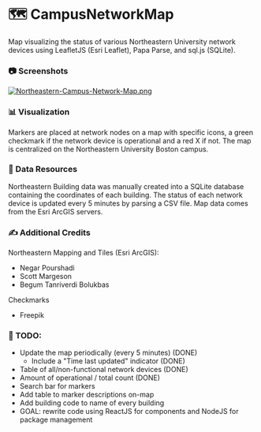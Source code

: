 # 🗺️ CampusNetworkMap
Map visualizing the status of various Northeastern University network devices using LeafletJS (Esri Leaflet), Papa Parse, and sql.js (SQLite).

### 📷 Screenshots
[![Northeastern-Campus-Network-Map.png](https://i.postimg.cc/BQ9mDtGQ/Northeastern-Campus-Network-Map.png)](https://postimg.cc/MX50J6Th)

### 📊 Visualization
Markers are placed at network nodes on a map with specific icons, a green checkmark if the network device is operational and a red X if not. The map is centralized on the Northeastern University Boston campus.

### 💾 Data Resources
Northeastern Building data was manually created into a SQLite database containing the coordinates of each building. The status of each network device is updated every 5 minutes by parsing a CSV file. Map data comes from the Esri ArcGIS servers.

### ✍️ Additional Credits  
Northeastern Mapping and Tiles (Esri ArcGIS):
- Negar Pourshadi
- Scott Margeson
- Begum Tanriverdi Bolukbas

Checkmarks
- Freepik

### 📝 TODO:
- Update the map periodically (every 5 minutes) (DONE)
  - Include a "Time last updated" indicator (DONE)
- Table of all/non-functional network devices (DONE)
- Amount of operational / total count (DONE)
- Search bar for markers
- Add table to marker descriptions on-map
- Add building code to name of every building
- GOAL: rewrite code using ReactJS for components and NodeJS for package management
